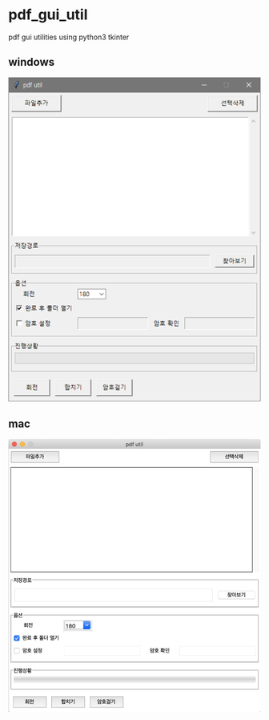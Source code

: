 # pdf_gui_util

pdf gui utilities using python3 tkinter

## windows

![alt text](./windows.png 'windows')

## mac

![alt text](./mac.png 'mac')
